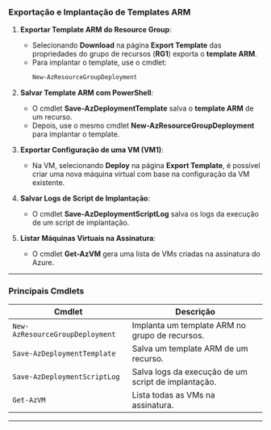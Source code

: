 ### **Exportação e Implantação de Templates ARM**

1. **Exportar Template ARM do Resource Group**:  
   - Selecionando **Download** na página **Export Template** das propriedades do grupo de recursos (**RG1**) exporta o **template ARM**.
   - Para implantar o template, use o cmdlet:  
     ```powershell
     New-AzResourceGroupDeployment
     ```

2. **Salvar Template ARM com PowerShell**:  
   - O cmdlet **Save-AzDeploymentTemplate** salva o **template ARM** de um recurso.  
   - Depois, use o mesmo cmdlet **New-AzResourceGroupDeployment** para implantar o template.

3. **Exportar Configuração de uma VM (VM1)**:  
   - Na VM, selecionando **Deploy** na página **Export Template**, é possível criar uma nova máquina virtual com base na configuração da VM existente.

4. **Salvar Logs de Script de Implantação**:  
   - O cmdlet **Save-AzDeploymentScriptLog** salva os logs da execução de um script de implantação.

5. **Listar Máquinas Virtuais na Assinatura**:  
   - O cmdlet **Get-AzVM** gera uma lista de VMs criadas na assinatura do Azure.

---

### **Principais Cmdlets**

| **Cmdlet**                      | **Descrição**                                              |
|----------------------------------|----------------------------------------------------------|
| `New-AzResourceGroupDeployment` | Implanta um template ARM no grupo de recursos.           |
| `Save-AzDeploymentTemplate`     | Salva um template ARM de um recurso.                     |
| `Save-AzDeploymentScriptLog`    | Salva logs da execução de um script de implantação.      |
| `Get-AzVM`                      | Lista todas as VMs na assinatura.                        |

---
